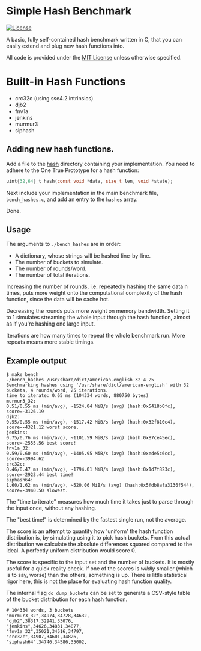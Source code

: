 
# Simple Hash Benchmark

[![License](https://img.shields.io/github/license/eloj/hashbench)](LICENSE)

A basic, fully self-contained hash benchmark written in C, that you can easily extend and plug new hash functions into.

All code is provided under the [MIT License](LICENSE) unless otherwise specified.

# Built-in Hash Functions

* crc32c (using sse4.2 intrinsics)
* djb2
* fnv1a
* jenkins
* murmur3
* siphash

## Adding new hash functions.

Add a file to the [hash](hash) directory containing your implementation. You need to adhere to the One True Prototype for a hash function:

```c
uint{32,64}_t hash(const void *data, size_t len, void *state);
```

Next include your implementation in the main benchmark file, `bench_hashes.c`, and add an entry to the `hashes` array.

Done.

## Usage

The arguments to `./bench_hashes` are in order:

* A dictionary, whose strings will be hashed line-by-line.
* The number of buckets to simulate.
* The number of rounds/word.
* The number of total iterations.

Increasing the number of rounds, i.e. repeatedly hashing the same data n times,
puts more weight onto the computational complexity of the hash function, since the data will be cache hot.

Decreasing the rounds puts more weight on memory bandwidth. Setting it to 1 simulates streaming the
whole input through the hash function, almost as if you're hashing one large input.

Iterations are how many times to repeat the whole benchmark run. More repeats means more stable timings.

## Example output

```console
$ make bench
./bench_hashes /usr/share/dict/american-english 32 4 25
Benchmarking hashes using '/usr/share/dict/american-english' with 32 buckets, 4 rounds/word, 25 iterations.
time to iterate: 0.65 ms (104334 words, 880750 bytes)
murmur3_32:
0.51/0.55 ms (min/avg), ~1524.04 MiB/s (avg) (hash:0x5418b0fc), score=-3126.19
djb2:
0.55/0.55 ms (min/avg), ~1517.42 MiB/s (avg) (hash:0x32f810c4), score=-4321.12 worst score.
jenkins:
0.75/0.76 ms (min/avg), ~1101.59 MiB/s (avg) (hash:0x87ce45ec), score=-2555.56 best score!
fnv1a_32:
0.59/0.60 ms (min/avg), ~1405.95 MiB/s (avg) (hash:0xede5c6cc), score=-3994.62
crc32c:
0.46/0.47 ms (min/avg), ~1794.01 MiB/s (avg) (hash:0x1d7f823c), score=-2923.44 best time!
siphash64:
1.60/1.62 ms (min/avg), ~520.06 MiB/s (avg) (hash:0x5fdb8afa3136f544), score=-3940.50 slowest.
```

The "time to iterate" measures how much time it takes just to parse through the input once, without any hashing.

The "best time!" is determined by the fastest single run, not the average.

The score is an attempt to quantify how 'uniform' the hash function distribution is, by simulating using it to pick hash buckets.
From this actual distribution we calculate the absolute differences squared compared to the ideal. A perfectly uniform distribution
would score 0.

The score is specific to the input set and the number of buckets.
It is mostly useful for a quick reality check. If one of the scores is _wildly_ smaller (which is to say, worse) than the others,
something is up. There is little statistical rigor here, this is not the place for evaluating hash function quality.

The internal flag `do_dump_buckets` can be set to generate a CSV-style table of the bucket distribution for each hash function.

```csv
# 104334 words, 3 buckets
"murmur3_32",34974,34728,34632,
"djb2",38317,32941,33076,
"jenkins",34626,34831,34877,
"fnv1a_32",35021,34516,34797,
"crc32c",34907,34601,34826,
"siphash64",34746,34586,35002,
```
